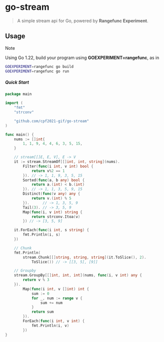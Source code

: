 # go-stream
> A simple stream api for Go, powered by **Rangefunc Experiment**.

## Usage
> [!NOTE]
> Using Go 1.22, build your program using **GOEXPERIMENT=rangefunc**, as in
>```bash
>GOEXPERIMENT=rangefunc go build
>GOEXPERIMENT=rangefunc go run
>```

##### Quick Start
```go
package main

import (
	"fmt"
	"strconv"

	"github.com/cpf2021-gif/go-stream"
)

func main() {
	nums := []int{
		1, 1, 9, 4, 4, 6, 3, 5, 15,
	}

	// stream[[]E, E, V], E -> V
	it := stream.StreamOf[[]int, int, string](nums).
		Filter(func(i int, v int) bool {
			return v%2 == 1
		}). // -> 1, 1, 9, 3, 5, 15
		Sorted(func(a, b any) bool {
			return a.(int) < b.(int)
		}). // -> 1, 1, 3, 5, 9, 15
		Distinct(func(v any) any {
			return v.(int) % 5
		}).      // -> 1, 3, 5, 9
		Tail(3). // -> 3, 5, 9
		Map(func(i, v int) string {
			return strconv.Itoa(v)
		}) // -> [3, 5, 9]

	it.ForEach(func(i int, s string) {
		fmt.Println(i, s)
	})

	// Chunk
	fmt.Println(
		stream.Chunk[[]string, string, string](it.ToSlice(), 2).
			ToSlice()) // -> [[3, 5], [9]]

	// Groupby
	stream.GroupBy[[]int, int, int](nums, func(i, v int) any {
		return v % 3
	}).
		Map(func(i int, v []int) int {
			sum := 0
			for _, num := range v {
				sum += num
			}
			return sum
		}).
		ForEach(func(i int, v int) {
			fmt.Println(i, v)
		})
}
```